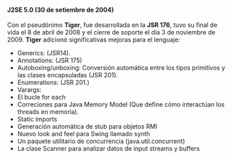 #### J2SE 5.0 (30 de setiembre de 2004)


Con el pseudónimo **Tiger**, fue desarrollada en la **JSR 176**, tuvo su final de vida el 8 de abril de 2008 y el cierre de soporte el dia 3 de noviembre de 2009. **Tiger** adicionó significativas mejoras para el lenguaje:

* Generics:  (JSR14).
* Annotations: (JSR 175)
* Autoboxing/unboxing: Conversión automática entre los tipos primitivos y las clases encapsuladas (JSR 201).
* Enumerations: (JSR 201.) 
* Varargs: 
* El bucle  for each
* Correciones para Java Memory Model (Que define cómo interactúan los threads en memoria).
* Static imports 
* Generación automática de stub para objetos RMI
* Nuevo look and feel para Swing llamado synth
* Un paquete utilitario de concurrencia (java.util.concurrent)
* La clase Scanner para analizar datos de input streams y buffers
